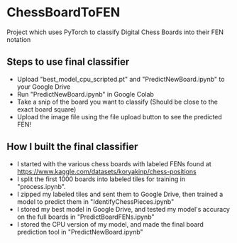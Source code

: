 # ChessBoardToFEN
Project which uses PyTorch to classify Digital Chess Boards into their FEN notation

## Steps to use final classifier
- Upload "best_model_cpu_scripted.pt" and "PredictNewBoard.ipynb" to your Google Drive
- Run "PredictNewBoard.ipynb" in Google Colab
- Take a snip of the board you want to classify (Should be close to the exact board square)
- Upload the image file using the file upload button to see the predicted FEN!

## How I built the final classifier
- I started with the various chess boards with labeled FENs found at https://www.kaggle.com/datasets/koryakinp/chess-positions
- I split the first 1000 boards into labeled tiles for training in "process.ipynb".
- I zipped my labeled tiles and sent them to Google Drive, then trained a model to predict them in "IdentifyChessPieces.ipynb"
- I stored my best model in Google Drive, and tested my model's accuracy on the full boards in "PredictBoardFENs.ipynb"
- I stored the CPU version of my model, and made the final board prediction tool in "PredictNewBoard.ipynb"
